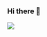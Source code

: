 ### Hi there 👋

<!--
**Bhodrolok/Bhodrolok** is a ✨ _special_ ✨ repository because its `README.md` (this file) appears on your GitHub profile.

Here are some ideas to get you started:

- 🔭 I’m currently working on ...
- 🌱 I’m currently learning ...
- 👯 I’m looking to collaborate on ...
- 🤔 I’m looking for help with ...
- 💬 Ask me about ...
- 📫 How to reach me: ...
- 😄 Pronouns: ...
- ⚡ Fun fact: ...
-->
  <a href="https://www.linkedin.com/in/ranadipc" target="_blank"><img src="https://img.shields.io/badge/-%230077B5?style=for-the-badge&logo=linkedin&logoColor=white" target="_blank"></a> 
